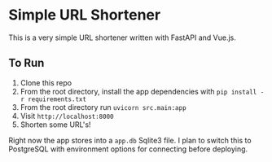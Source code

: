# Simple URL Shortener

This is a very simple URL shortener written with FastAPI and Vue.js.

## To Run

1. Clone this repo
1. From the root directory, install the app dependencies with `pip install -r requirements.txt`
1. From the root directory run `uvicorn src.main:app`
1. Visit `http://localhost:8000`
1. Shorten some URL's!

Right now the app stores into a `app.db` Sqlite3 file. I plan to switch this to PostgreSQL with environment options for connecting before deploying.
